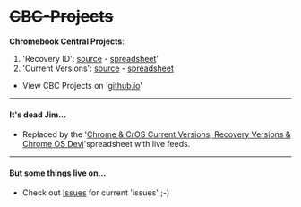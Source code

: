 # ~~CBC-Projects~~
**Chromebook Central Projects**:

1. 'Recovery ID': [source](https://github.com/DennisLfromGA/CBC-Projects/tree/recovery-id) -  [spreadsheet](https://docs.google.com/spreadsheets/d/1fw_tKjvkWKYMiIxYi5VUBcHUKD2szpYQEr3bhK6cMpc/edit#gid=0)'
2. 'Current Versions': [source](https://github.com/DennisLfromGA/CBC-Projects/tree/current-vers) -  [spreadsheet](https://docs.google.com/spreadsheets/d/1IuqfU3gyRV7wcdWyMlhoIQeCgwRNR3PDUofTUV7tF1E/edit#gid=0)

- View CBC Projects on '[github.io](http://dennislfromga.github.io/CBC-Projects/)'

--------

####  It's dead Jim...

- Replaced by the '[Chrome & CrOS Current Versions, Recovery Versions & Chrome OS Devi](https://goo.gl/2hkv7V)'spreadsheet with live feeds.

--------

#### But some things live on...

- Check out [Issues](https://github.com/DennisLfromGA/CBC-Projects/issues) for current 'issues' ;-)
